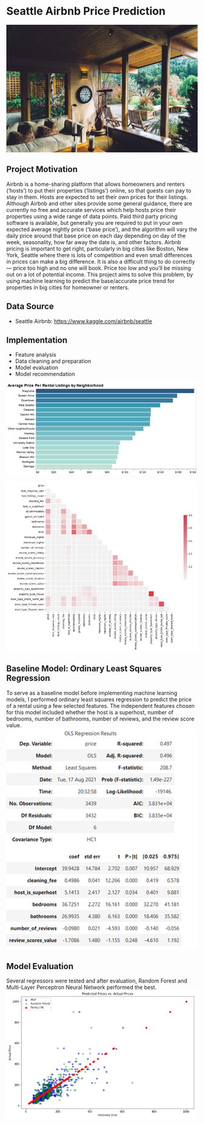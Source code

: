 # Seattle Airbnb Price Prediction

![](https://github.com/emoreno-hub/Seattle_Airbnb_Price_Prediction/blob/main/screenshots/Airbnb-Plus-768x512.jpg)


## Project Motivation
Airbnb is a home-sharing platform that allows homeowners and renters (‘hosts’) to put their properties (‘listings’) online, so that guests can pay to stay in them. Hosts are expected to set their own prices for their listings. Although Airbnb and other sites provide some general guidance, there are currently no free and accurate services which help hosts price their properties using a wide range of data points.
Paid third party pricing software is available, but generally you are required to put in your own expected average nightly price (‘base price’), and the algorithm will vary the daily price around that base price on each day depending on day of the week, seasonality, how far away the date is, and other factors.
Airbnb pricing is important to get right, particularly in big cities like Boston, New York, Seattle where there is lots of competition and even small differences in prices can make a big difference. It is also a difficult thing to do correctly — price too high and no one will book. Price too low and you’ll be missing out on a lot of potential income.
This project aims to solve this problem, by using machine learning to predict the base/accurate price trend for properties in big cities for homeowner or renters. 


## Data Source
* Seattle Airbnb:  https://www.kaggle.com/airbnb/seattle

## Implementation
* Feature analysis
* Data cleaning and preparation
* Model evaluation
* Model recommendation

![](https://github.com/emoreno-hub/Seattle_Airbnb_Price_Prediction/blob/main/screenshots/Avg_Rental_Listing_Price.png)

![](https://github.com/emoreno-hub/Seattle_Airbnb_Price_Prediction/blob/main/screenshots/Heatmap.PNG)

## Baseline Model: Ordinary Least Squares Regression
To serve as a baseline model before implementing machine learning models, I performed ordinary least squares regression to predict the price of a rental using a few selected features.  The independent features chosen for this model included whether the host is a superhost, number of bedrooms, number of bathrooms, number of reviews, and the review score value.
![](https://github.com/emoreno-hub/Seattle_Airbnb_Price_Prediction/blob/main/screenshots/OLS%20Regression.png)

## Model Evaluation
Several regressors were tested and after evaluation, Random Forest and Multi-Layer Perceptron Neural Network performed the best.
![](https://github.com/emoreno-hub/Seattle_Airbnb_Price_Prediction/blob/main/screenshots/Predictions.PNG)

